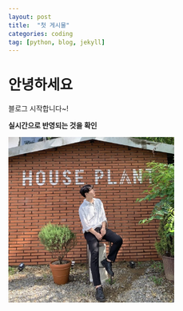 ```yaml
---
layout: post
title:  "첫 게시물"
categories: coding
tag: [python, blog, jekyll]
---
```


# 안녕하세요

블로그 시작합니다~!

**실시간으로 반영되는 것을 확인**

<img src="../images/2022-02-08-first/me.jpg" alt="me" style="zoom:33%;" />
